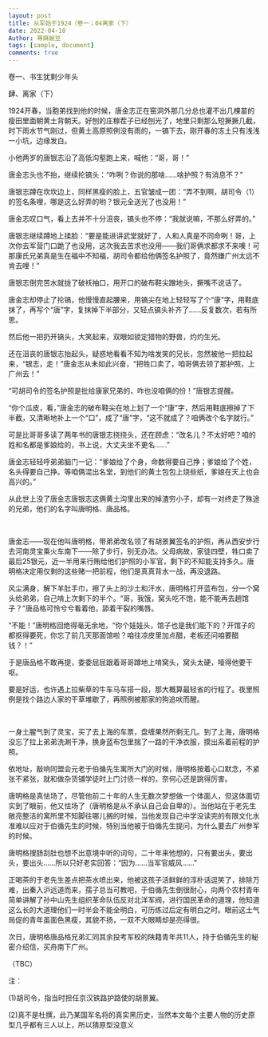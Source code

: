 ```yaml
---
layout: post
title: 从军始于1924（卷一；04离家（下）
date: 2022-04-10
Author: 荨麻豌豆
tags: [sample, document]
comments: true
---
```

卷一、书生犹剩少年头 

肆、离家（下）

1924开春，当胞弟找到他的时候，唐金志正在窑洞外那几分总也灌不出几棵苗的瘦田里面朝黄土背朝天。好刨的庄稼茬子已经刨光了，地里只剩那么短撅撅几截，时下雨水节气刚过，但黄土高原照例没有雨的，一镐下去，刚开春的冻土只有浅浅一小坑，边缘发白。

小他两岁的唐银志沿了高低沟壑跑上来，喊他：“哥，哥！”

唐金志头也不抬，继续抡镐头：“咋咧？你说的那啥……啥护照？有消息不？”

唐银志蹲在坎坎边上，同样黑瘦的脸上，五官皱成一团：“弄不到啊，胡司令（1）的签名条哩，哪是这么好弄的哟？银元全送光了也没用！”

唐金志叹口气，看上去并不十分沮丧，镐头也不停：“我就说嘛，不那么好弄的。”

唐银志继续蹲地上揉脸：“要是能进讲武堂就好了，人和人真是不同命咧！哥，上次你去军营门口跪了也没用，这次我去苦求也没用——我们哥俩求都求不来噢！可那康氏兄弟真是生在福中不知福，胡司令都给他俩签名护照了，竟然嫌广州太远不肯去哩！”

唐银志倒完苦水就拢了破袄袖口，用开口的破布鞋尖蹭地头，撅嘴不说话了。

唐金志却停止了抡镐，他慢慢直起腰来，用镐尖在地上轻轻写了个“康”字，用鞋底抹了，再写个“唐”字，复抹掉下半部分，又轻点镐头补齐了……反复数次，若有所思。

然后他一把扔开镐头，大笑起来，双眼如锁定猎物的野兽，灼灼生光。

还在沮丧的唐银志抬起头，疑惑地看看不知为啥发笑的兄长，忽然被他一把拉起来，“银志，走！”唐金志从未如此兴奋，“把牲口卖了，咱哥俩去领了那护照，上广州去！”

“可胡司令的签名护照是批给康家兄弟的，咋也没咱俩的份！”唐银志提醒。

“你个瓜皮，看，”唐金志的破布鞋尖在地上划了一个“康”字，然后用鞋底擦掉了下半截，又清晰地补上一个“口”，成了“唐”字，“这不就成了？咱俩改个名字就行。”

可是比哥哥多读了两年书的唐银志挠挠头，还在顾虑：“改名儿？不太好吧？咱的姓和名都是爹娘给的，书上说，大丈夫坐不更名……”

唐金志轻轻呼弟弟脑门一记：“爹娘给了个身，命数得要自己挣；爹娘给了个姓，名头得要自己挣。等咱俩混出名堂，到他们的黄土包包上烧些纸，爹娘在天上也会高兴的。”

从此世上没了唐金志唐银志这俩黄土沟里出来的掉渣穷小子，却有一对终走了殊途的兄弟，他们的名字叫唐明格、唐品格。

<br/>

唐金志——现在他叫唐明格，带弟弟改名领了有胡景翼签名的护照，再从西安步行去河南灵宝乘火车南下——除了步行，别无办法。父母病故，家徒四壁，牲口卖了最后25银元，近一半用来行贿给他们护照的小军官，剩下的不知能支持多久。唐明格决定用仅剩的这些赌一把前程，他们是真真背水一战，再没退路。

风尘满身，解下羊肚手巾，擦了头上的沙土和汗水，唐明格打开蓝布包，分一个窝头给弟弟，自己啃上次剩下的半个。“哥，我饿，窝头吃不饱，能不能再去趟馆子？”唐品格可怜兮兮看着他，舔着干裂的嘴唇。

“不能！”唐明格回绝得毫无余地，“你个娃娃头，馆子也是我们能下的？开馆子的都抠得要死，你忘了前几天那面馆啦？咱往凉皮里加点醋，老板还问咱要醋钱？！”

于是唐品格不敢再提，委委屈屈跟着哥哥蹲地上啃窝头，窝头太硬，噎得他要干呕。

要是好运，也许遇上拉柴草的牛车马车搭一段，那大概算最轻省的行程了。夜里照例是找个路边人家的干草堆歇了，再照例被那家的狗追吠而醒。

<br/>

一身土腥气到了灵宝，买了去上海的车票，盘缠果然所剩无几。到了上海，唐明格没忘了拉上弟弟洗涮干净，换身蓝布包里揣了一路的干净衣服，摸出系着前程的护照。

依地址，敲响同盟会元老于伯循先生寓所大门的时候，唐明格按着心口默念，不紧张不紧张，就和做杂货铺学徒时上门讨债一样的，奈何心还是跳得厉害。

唐明格是真怯场了，尽管他前二十年的人生无数次梦想做一个体面人，但这体面切实到了眼前，他又怯场了（唐明格是从不承认自己会自卑的）。当他站在于老先生敞亮整洁的寓所里不知脚往哪儿搁的时候，当他发现自己中学没读完的有限文化水准难以应对于伯循先生的时候，特别当他被于伯循先生提问，为什么要去广州参军的时候。

唐明格搜肠刮肚也想不出意境中听的词句，二十年来他想的，只有要出头，要出头，要出头……所以只好老实回答：“因为……当军官威风……”

正喝茶的于老先生差点把茶水喷出来，他被这孩子活鲜鲜的淳朴话逗笑了，排除万难，出秦入沪远道而来，孺子总当可教吧，于伯循先生倒很耐心，向两个农村青年简单讲解了孙中山先生组织革命队伍反对北洋军阀，进行国民革命的道理，他知道这么长的大道理他们一时半会不能全明白，可历练过后定有明白之时。眼前这土气局促的青年虽面色黑瘦，其貌不扬，一双不大眼睛却是亮得很。

次日，唐明格唐品格兄弟汇同其余投考军校的陕籍青年共11人，持于伯循先生的秘密介绍信，买舟南下广州。

（TBC）

注：

(1)胡司令，指当时担任京汉铁路护路使的胡景翼。

 (2)真不是杜撰，此乃某国军名将的真实黑历史，当然本文每个主要人物的历史原型几乎都有三人以上，所以猜原型没意义
 
 
 
